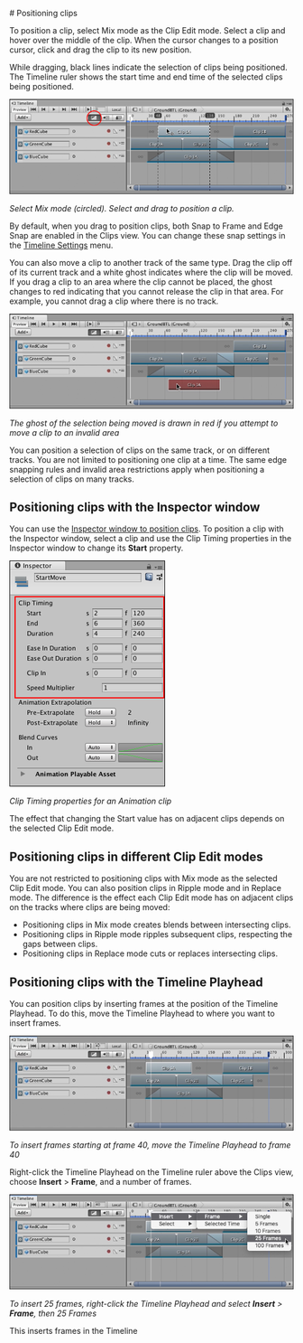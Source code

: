                                                                                                                                                                                                                                                                                                                                                                                                                                                                                                                                 # Positioning clips

To position a clip, select Mix mode as the Clip Edit mode. Select a clip and hover over the middle of the clip. When the cursor changes to a position cursor, click and drag the clip to its new position.

While dragging, black lines indicate the selection of clips being positioned. The Timeline ruler shows the start time and end time of the selected clips being positioned.

![Select Mix mode (circled). Select and drag to position a clip.](images/timeline_clips_positioning.png)

_Select Mix mode (circled). Select and drag to position a clip._

By default, when you drag to position clips, both Snap to Frame and Edge Snap are enabled in the Clips view. You can change these snap settings in the [Timeline Settings](tl_settings.md) menu.

You can also move a clip to another track of the same type. Drag the clip off of its current track and a white ghost indicates where the clip will be moved. If you drag a clip to an area where the clip cannot be placed, the ghost changes to red indicating that you cannot release the clip in that area. For example, you cannot drag a clip where there is no track. 

![The ghost of the selection being moved is drawn in red if you attempt to move a clip to an invalid area](images/timeline_clips_position_invalid.png)

_The ghost of the selection being moved is drawn in red if you attempt to move a clip to an invalid area_

You can position a selection of clips on the same track, or on different tracks. You are not limited to positioning one clip at a time. The same edge snapping rules and invalid area restrictions apply when positioning a selection of clips on many tracks.

## Positioning clips with the Inspector window

You can use the [Inspector window to position clips](insp_clp.md). To position a clip with the Inspector window, select a clip and use the Clip Timing properties in the Inspector window to change its **Start** property.

![Clip Timing properties for an Animation clip](images/timeline_clips_anim_clip_timing.png)

_Clip Timing properties for an Animation clip_

The effect that changing the Start value has on adjacent clips depends on the selected Clip Edit mode.

## Positioning clips in different Clip Edit modes

You are not restricted to positioning clips with Mix mode as the selected Clip Edit mode. You can also position clips in Ripple mode and in Replace mode. The difference is the effect each Clip Edit mode has on adjacent clips on the tracks where clips are being moved:

* Positioning clips in Mix mode creates blends between intersecting clips.
* Positioning clips in Ripple mode ripples subsequent clips, respecting the gaps between clips.
* Positioning clips in Replace mode cuts or replaces intersecting clips.

## Positioning clips with the Timeline Playhead

You can position clips by inserting frames at the position of the Timeline Playhead. To do this, move the Timeline Playhead to where you want to insert frames.

![To insert frames starting at frame 40, move the Timeline Playhead to frame 40](images/timeline_playhead_insert_before.png)

_To insert frames starting at frame 40, move the Timeline Playhead to frame 40_

Right-click the Timeline Playhead on the Timeline ruler above the Clips view, choose **Insert** &gt; **Frame**, and a number of frames. 

![To insert 25 frames, right-click the Timeline Playhead and select **Insert** &gt; **Frame**, then 25 Frames](images/timeline_playhead_insert_menu.png)

_To insert 25 frames, right-click the Timeline Playhead and select **Insert** &gt; **Frame**, then 25 Frames_

This inserts frames in the Timeline 